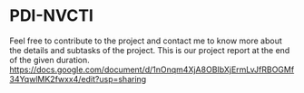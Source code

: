 # PDI-NVCTI

Feel free to contribute to the project and contact me to know more about the details and subtasks of the project.
This is our project report at the end of the given duration.
https://docs.google.com/document/d/1nOnqm4XjA8OBIbXjErmLvJfRBOGMf34YqwlMK2fwxx4/edit?usp=sharing
